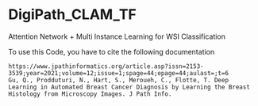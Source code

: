 # DigiPath_CLAM_TF
Attention Network + Multi Instance Learning for WSI Classification

To use this Code, you have to cite the following documentation

```
https://www.jpathinformatics.org/article.asp?issn=2153-3539;year=2021;volume=12;issue=1;spage=44;epage=44;aulast=;t=6
Gu, Q., Prodduturi, N., Hart, S., Meroueh, C., Flotte, T. Deep Learning in Automated Breast Cancer Diagnosis by Learning the Breast 
Histology from Microscopy Images. J Path Info. 
```

